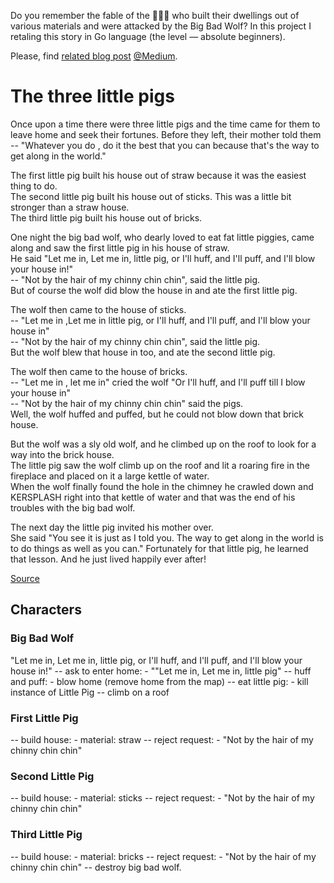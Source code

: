 Do you remember the fable of the 🐷🐷🐷 who built their dwellings out of various materials and were attacked by the Big Bad Wolf?
In this project I retaling this story in Go language (the level — absolute beginners).

Please, find [related blog post](https://medium.com/geekculture/the-three-little-pigs-in-go-language-eb83ab469d6f?source=friends_link&sk=ae81d9084ef983f185bb30615ceedef1) [@Medium](https://genezeiniss.medium.com).

# The three little pigs

Once upon a time there were three little pigs and the time came for them to leave home and seek their fortunes. 
Before they left, their mother told them -- "Whatever you do , do it the best that you can because that's the way to get along in the world."

The first little pig built his house out of straw because it was the easiest thing to do.  
The second little pig built his house out of sticks. This was a little bit stronger than a straw house.  
The third little pig built his house out of bricks.

One night the big bad wolf, who dearly loved to eat fat little piggies, came along and saw the first little pig in his house of straw.  
He said "Let me in, Let me in, little pig, or I'll huff, and I'll puff,  and I'll blow your house in!"  
-- "Not by the hair of my chinny chin chin", said the little pig.   
But of course the wolf did blow the house in and ate the first little pig.

The wolf then came to the house of sticks.   
-- "Let me in ,Let me in little pig, or I'll huff, and I'll puff, and I'll blow your house in"  
-- "Not by the hair of my chinny chin chin", said the little pig.  
But the wolf blew that house in too, and ate the second little pig.

The wolf then came to the house of bricks.  
-- "Let me in , let me in" cried the wolf "Or I'll huff, and I'll puff till I blow your house in"  
-- "Not by the hair of my chinny chin chin" said the pigs.  
Well, the wolf huffed and puffed, but he could not blow down that brick house.

But the wolf was a sly old wolf, and he climbed up on the roof to look for a way into the brick house.   
The little pig saw the wolf climb up on the roof and lit a roaring fire in the fireplace and placed on it a large kettle of water.   
When the wolf finally found the hole in the chimney he crawled down and KERSPLASH right into that kettle of water and that was the end of his troubles with the big bad wolf.

The next day the little pig invited his mother over.  
She said "You see it is just as I told you. The way to get along in the world is to do things as well as you can."
Fortunately for that little pig, he learned that lesson. And he just lived happily ever after!

[Source](http://www.hellokids.com/c_14958/reading-learning/stories-for-children/animal-stories-for-kids/the-three-little-pigs?pos=0#top_page)

## Characters
### Big Bad Wolf
"Let me in, Let me in, little pig, or I'll huff, and I'll puff, and I'll blow your house in!"
-- ask to enter home: - ""Let me in, Let me in, little pig"
-- huff and puff: - blow home (remove home from the map)
-- eat little pig: - kill instance of Little Pig
-- climb on a roof

### First Little Pig
-- build house: - material: straw
-- reject request: - "Not by the hair of my chinny chin chin"

### Second Little Pig
-- build house: - material: sticks
-- reject request: - "Not by the hair of my chinny chin chin"

### Third Little Pig
-- build house: - material: bricks
-- reject request: - "Not by the hair of my chinny chin chin"
-- destroy big bad wolf.

